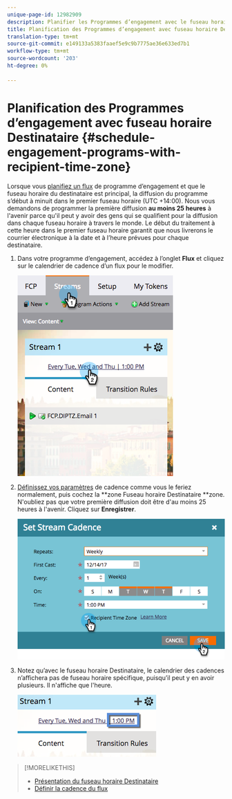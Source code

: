 ```yaml
---
unique-page-id: 12982909
description: Planifier les Programmes d’engagement avec le fuseau horaire Destinataire - Documents marketing - Documentation du produit
title: Planification des Programmes d’engagement avec fuseau horaire Destinataire
translation-type: tm+mt
source-git-commit: e149133a5383faaef5e9c9b7775ae36e633ed7b1
workflow-type: tm+mt
source-wordcount: '203'
ht-degree: 0%

---
```



# Planification des Programmes d’engagement avec fuseau horaire Destinataire {#schedule-engagement-programs-with-recipient-time-zone}

Lorsque vous [planifiez un flux](https://docs.marketo.com/display/DOCS/Schedule+Engagement+Programs+for+Recipient+Time+Zones) de programme d’engagement et que le fuseau horaire du destinataire est principal, la diffusion du programme s’début à minuit dans le premier fuseau horaire (UTC +14:00). Nous vous demandons de programmer la première diffusion **au moins 25 heures** à l&#39;avenir parce qu&#39;il peut y avoir des gens qui se qualifient pour la diffusion dans chaque fuseau horaire à travers le monde. Le début du traitement à cette heure dans le premier fuseau horaire garantit que nous livrerons le courrier électronique à la date et à l’heure prévues pour chaque destinataire.

1. Dans votre programme d’engagement, accédez à l’onglet **Flux** et cliquez sur le calendrier de cadence d’un flux pour le modifier.

   ![](assets/image2017-12-5-13-3a36-3a21.png)

1. [Définissez vos paramètres](../../../../../product-docs/email-marketing/drip-nurturing/engagement-program-streams/set-stream-cadence.md) de cadence comme vous le feriez normalement, puis cochez la **zone Fuseau horaire Destinataire **zone. N&#39;oubliez pas que votre première diffusion doit être d&#39;au moins 25 heures à l&#39;avenir. Cliquez sur **Enregistrer**.

   ![](assets/image2017-12-5-13-3a50-3a32.png)

1. Notez qu’avec le fuseau horaire Destinataire, le calendrier des cadences n’affichera pas de fuseau horaire spécifique, puisqu’il peut y en avoir plusieurs. Il n&#39;affiche que l&#39;heure.

   ![](assets/image2017-12-5-13-3a56-3a21.png)

>[!MORELIKETHIS]
>
>* [Présentation du fuseau horaire Destinataire](../../../../../product-docs/email-marketing/email-programs/email-program-actions/scheduling-with-recipient-time-zone/understanding-recipient-time-zone.md)
>* [Définir la cadence du flux](../../../../../product-docs/email-marketing/drip-nurturing/engagement-program-streams/set-stream-cadence.md)

>



